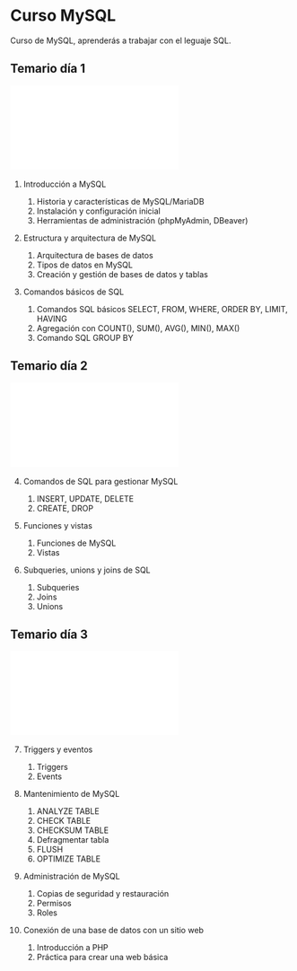 # Curso MySQL

Curso de MySQL, aprenderás a trabajar con el leguaje SQL.

## Temario día 1

![Presentación día 1](mysql_dia1.pdf)

1. Introducción a MySQL
	1. Historia y características de MySQL/MariaDB
	2. Instalación y configuración inicial
	3. Herramientas de administración (phpMyAdmin, DBeaver)

2. Estructura y arquitectura de MySQL
	1. Arquitectura de bases de datos
	2. Tipos de datos en MySQL
	3. Creación y gestión de bases de datos y tablas

3. Comandos básicos de SQL
	1. Comandos SQL básicos SELECT, FROM, WHERE, ORDER BY, LIMIT, HAVING
	2. Agregación con COUNT(), SUM(), AVG(), MIN(), MAX()
	3. Comando SQL GROUP BY

## Temario día 2

![Presentación día 2](mysql_dia2.pdf)

4. Comandos de SQL para gestionar MySQL
	1. INSERT, UPDATE, DELETE
	2. CREATE, DROP

5. Funciones y vistas
	1. Funciones de MySQL
	2. Vistas

6. Subqueries, unions y joins de SQL
	1. Subqueries
	2. Joins
	3. Unions

## Temario día 3

![Presentación día 3](mysql_dia3.pdf)

7. Triggers y eventos
	1. Triggers
	2. Events

8. Mantenimiento de MySQL
	1. ANALYZE TABLE
	2. CHECK TABLE
	3. CHECKSUM TABLE
	4. Defragmentar tabla
	5. FLUSH
	6. OPTIMIZE TABLE

9. Administración de MySQL
	1. Copias de seguridad y restauración
	2. Permisos
	3. Roles

10. Conexión de una base de datos con un sitio web
	1. Introducción a PHP
	2. Práctica para crear una web básica
